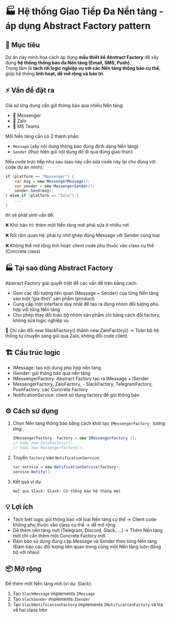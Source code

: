 # 🏭 Hệ thống Giao Tiếp Đa Nền tảng - áp dụng Abstract Factory pattern

## 📌 Mục tiêu

Dự án này minh họa cách áp dụng **mẫu thiết kế Abstract Factory** để xây dựng **hệ thống thông báo đa Nền tảng (Email, SMS, Push)**.  
Trọng tâm là **tách rời logic nghiệp vụ với các Nền tảng thông báo cụ thể**, giúp hệ thống **linh hoạt, dễ mở rộng và bảo trì**.

## ⚡ Vấn đề đặt ra

Giả sử ứng dụng cần gửi thông báo qua nhiều Nền tảng:

- 📧 Messenger
- 📱 Zalo
- 📢 MS Teams

Mỗi Nền tảng cần có 2 thành phần:

- `Message` (xây nội dung thông báo đúng định dạng Nền tảng)
- `Sender` (thực hiện gửi nội dung đó đi qua đúng giao thức)

Nếu code trực tiếp như sau (sau này cần sửa code này lại cho đúng với code dự án mình):

```csharp
if (platform == "Messenger") {
    var msg = new MessengerMessage();
    var sender = new MessengerSender();
    sender.Send(msg);
} else if (platform == "Zalo") {
    ...
}
```

thì sẽ phát sinh vấn đề:

❌ Khó bảo trì: thêm một Nền tảng mới phải sửa ở nhiều nơi

❌ Rối rắm quan hệ: phải tự nhớ ghép đúng Message với Sender cùng loại

❌ Không thể mở rộng linh hoạt: client code phụ thuộc vào class cụ thể (Concrete class)

## 🏭 Tại sao dùng Abstract Factory

Abstract Factory giải quyết triệt để các vấn đề trên bằng cách:

- Gom các đối tượng liên quan (Message + Sender) của từng Nền tảng vào một “gia đình” sản phẩm (product)
- Cung cấp một interface duy nhất để tạo ra đúng nhóm đối tượng phù hợp với từng Nền tảng
- Cho phép thay đổi toàn bộ nhóm sản phẩm chỉ bằng cách đổi factory, không sửa logic nghiệp vụ

📌 Chỉ cần đổi new SlackFactory() thành new ZaloFactory() → Toàn bộ hệ thống tự chuyển sang gửi qua Zalo, không đổi code client.

## 🏗️ Cấu trúc logic

- IMessage: tạo nội dung phù hợp nền tảng
- ISender: gửi thông báo qua nền tảng
- IMessengerFactory: Abstract Factory tạo ra IMessage + ISender
- MessengerFactory, ZaloFactory, - SlackFactory, TelegramFactory, PushFactory: các Concrete Factory
- NotificationService: client sử dụng factory để gửi thông báo

## ⚙️ Cách sử dụng

1. Chọn Nền tảng thông báo bằng cách khởi tạo `IMessengerFactory ` tương ứng:

   ```csharp
   IMessengerFactory  factory = new IMessengerFactory ();
   // hoặc new ZaloFactory();
   // hoặc new MessengerFactory();
   ```

2. Truyền `factory` vào `NotificationService`:

   ```csharp
   var service = new NotificationService(factory);
   service.Notify();
   ```

3. Kết quả ví dụ:
   ```
   Gửi qua Slack: Slack: Có thông báo hệ thống mới
   ```

## 💡 Lợi ích

- Tách biệt logic gửi thông báo với loại Nền tảng cụ thể -> Client code không phụ thuộc vào class cụ thể → dễ mở rộng
- Dễ thêm nền tảng mới (Telegram, Discord, Slack, …) -> Thêm Nền tảng mới chỉ cần thêm một Concrete Factory mới
- Đảm bảo sử dụng đúng cặp Message và Sender theo từng Nền tảng (Đảm bảo các đối tượng liên quan trong cùng một Nền tảng luôn đồng bộ với nhau)

## 📦 Mở rộng

Để thêm một Nền tảng mới (ví dụ: Slack):

1. Tạo `SlackMessage` implements `IMessage`
2. Tạo `SlackSender` implements `ISender`
3. Tạo `SlackNotificationFactory` implements `INotificationFactory` và trả về hai class trên
